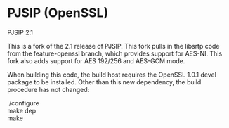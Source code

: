 PJSIP (OpenSSL)
=====

PJSIP 2.1

This is a fork of the 2.1 release of PJSIP.  This fork pulls in the libsrtp code from the feature-openssl branch,
which provides support for AES-NI.  This fork also adds support for AES 192/256 and AES-GCM mode.

When building this code, the build host requires the OpenSSL 1.0.1 devel package to be installed.  Other than this
new dependency, the build procedure has not changed:

./configure<br>
make dep<br>
make


